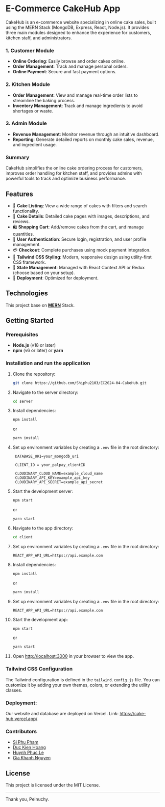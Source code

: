 # E-Commerce CakeHub App

CakeHub is an e-commerce website specializing in online cake sales, built using the MERN Stack (MongoDB, Express, React, Node.js). It provides three main modules designed to enhance the experience for customers, kitchen staff, and administrators.
### 1. Customer Module
- **Online Ordering**: Easily browse and order cakes online.
- **Order Management**: Track and manage personal orders.
- **Online Payment**: Secure and fast payment options.
  
### 2. Kitchen Module
- **Order Management**: View and manage real-time order lists to streamline the baking process.
- **Inventory Management**: Track and manage ingredients to avoid shortages or waste.
  
### 3. Admin Module
- **Revenue Management**: Monitor revenue through an intuitive dashboard.
- **Reporting**: Generate detailed reports on monthly cake sales, revenue, and ingredient usage.

### Summary
CakeHub simplifies the online cake ordering process for customers, improves order handling for kitchen staff, and provides admins with powerful tools to track and optimize business performance.

## Features

- 🛒 **Cake Listing**: View a wide range of cakes with filters and search functionality.
- 📄 **Cake Details**: Detailed cake pages with images, descriptions, and reviews.
- 🛍️ **Shopping Cart**: Add/remove cakes from the cart, and manage quantities.
- 🔐 **User Authentication**: Secure login, registration, and user profile management.
- 💳 **Checkout**: Complete purchases using mock payment integration.
- 🎨 **Tailwind CSS Styling**: Modern, responsive design using utility-first CSS framework.
- 🔄 **State Management**: Managed with React Context API or Redux (choose based on your setup).
- 🚀 **Deployment**: Optimized for deployment.

## Technologies

This project base on [**MERN**](https://www.mongodb.com/resources/languages/mern-stack) Stack.

## Getting Started

### Prerequisites

- **Node.js** (v18 or later)
- **npm** (v6 or later) or **yarn**

### Installation and run the application

1. Clone the repository:

   ```bash
   git clone https://github.com/Shiphu2103/EC2024-04-CakeHub.git
   ```

2. Navigate to the server directory:

   ```bash
   cd server
   ```

3. Install dependencies:

   ```bash
   npm install
   ```

   or

   ```bash
   yarn install
   ```

4. Set up environment variables by creating a `.env` file in the root directory:

   ```
    DATABASE_URI=your_mongodb_uri

    CLIENT_ID = your_palpay_clientID

    CLOUDINARY_CLOUD_NAME=example_cloud_name
    CLOUDINARY_API_KEY=example_api_key
    CLOUDINARY_API_SECRET=example_api_secret

   ```

5. Start the development server:

   ```bash
   npm start
   ```

   or

   ```bash
   yarn start
   ```

6. Navigate to the app directory:

   ```bash
   cd client
   ```

7. Set up environment variables by creating a `.env` file in the root directory:

   ```
   REACT_APP_API_URL=https://api.example.com
   ```

8. Install dependencies:

   ```bash
   npm install
   ```

   or

   ```bash
   yarn install
   ```

9. Set up environment variables by creating a `.env` file in the root directory:

   ```
   REACT_APP_API_URL=https://api.example.com
   ```

10. Start the development app:

    ```bash
    npm start
    ```

    or

    ```bash
    yarn start
    ```

11. Open [http://localhost:3000](http://localhost:3000) in your browser to view the app.

### Tailwind CSS Configuration

The Tailwind configuration is defined in the `tailwind.config.js` file. You can customize it by adding your own themes, colors, or extending the utility classes.

### Deployment:

Our website and database are deployed on Vercel. 
Link: https://cake-hub.vercel.app/

### Contributors

- [Si Phu Pham](https://github.com/Shiphu2103)
- [Duc Kien Hoang](https://github.com/duckien2012)
- [Huynh Phuc Le](https://github.com/Shiphu2103)
- [Gia Khanh Nguyen](https://github.com/KyleKennyNelson)

## License

This project is licensed under the MIT License.

---
Thank you, 
Pelnuchy.

